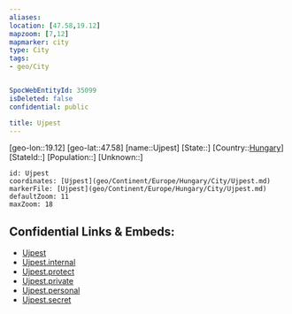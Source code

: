 ```yaml
---
aliases: 
location: [47.58,19.12]
mapzoom: [7,12] 
mapmarker: city 
type: City
tags:
- geo/City


SpocWebEntityId: 35099
isDeleted: false
confidential: public

title: Ujpest
---
```

[geo-lon::19.12]
[geo-lat::47.58]
[name::Ujpest]
[State::]
[Country::[Hungary](geo/Continent/Europe/Hungary.md)]
[StateId::]
[Population::]
[Unknown::]


```leaflet
id: Ujpest
coordinates: [Ujpest](geo/Continent/Europe/Hungary/City/Ujpest.md)
markerFile: [Ujpest](geo/Continent/Europe/Hungary/City/Ujpest.md)
defaultZoom: 11 
maxZoom: 18
```


## Confidential Links & Embeds: 
- [Ujpest](../../../../../../_public/geo/Continent/Europe/Hungary/City/Ujpest.md) 
- [Ujpest.internal](../../../../../../_internal/geo/Continent/Europe/Hungary/City/Ujpest.internal.md) 
- [Ujpest.protect](../../../../../../_protect/geo/Continent/Europe/Hungary/City/Ujpest.protect.md) 
- [Ujpest.private](../../../../../../_private/geo/Continent/Europe/Hungary/City/Ujpest.private.md) 
- [Ujpest.personal](../../../../../../_personal/geo/Continent/Europe/Hungary/City/Ujpest.personal.md) 
- [Ujpest.secret](../../../../../../_secret/geo/Continent/Europe/Hungary/City/Ujpest.secret.md) 
